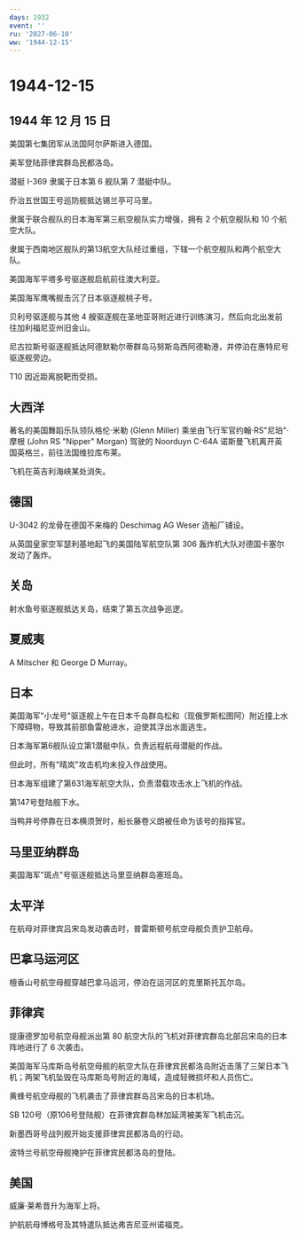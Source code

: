 ```yaml
---
days: 1932
event: ''
ru: '2027-06-10'
ww: '1944-12-15'
---
```


# 1944-12-15

## 1944 年 12 月 15 日

美国第七集团军从法国阿尔萨斯进入德国。

美军登陆菲律宾群岛民都洛岛。

潜艇 I-369 隶属于日本第 6 舰队第 7 潜艇中队。

乔治五世国王号巡防舰抵达锡兰亭可马里。

隶属于联合舰队的日本海军第三航空舰队实力增强，拥有 2 个航空舰队和 10
个航空大队。

隶属于西南地区舰队的第13航空大队经过重组，下辖一个航空舰队和两个航空大队。

美国海军平塔多号驱逐舰启航前往澳大利亚。

美国海军鹰嘴舰击沉了日本驱逐舰桃子号。

贝利号驱逐舰与其他 4
艘驱逐舰在圣地亚哥附近进行训练演习，然后向北出发前往加利福尼亚州旧金山。

尼古拉斯号驱逐舰抵达阿德默勒尔蒂群岛马努斯岛西阿德勒港，并停泊在惠特尼号驱逐舰旁边。

T10 因近距离脱靶而受损。

## 大西洋

著名的美国舞蹈乐队领队格伦·米勒 (Glenn Miller)
乘坐由飞行军官约翰·RS"尼珀"·摩根 (John RS "Nipper" Morgan) 驾驶的
Noorduyn C-64A 诺斯曼飞机离开英国英格兰，前往法国维拉库布莱。

飞机在英吉利海峡某处消失。

## 德国

U-3042 的龙骨在德国不来梅的 Deschimag AG Weser 造船厂铺设。

从英国皇家空军瑟利基地起飞的美国陆军航空队第 306
轰炸机大队对德国卡塞尔发动了轰炸。

## 关岛

射水鱼号驱逐舰抵达关岛，结束了第五次战争巡逻。

## 夏威夷

A Mitscher 和 George D Murray。

## 日本

美国海军"小龙号"驱逐舰上午在日本千岛群岛松和（现俄罗斯松图阿）附近撞上水下障碍物，导致其前部鱼雷舱进水，迫使其浮出水面逃生。

日本海军第6舰队设立第1潜艇中队，负责远程航母潜艇的作战。

但此时，所有"晴岚"攻击机均未投入作战使用。

日本海军组建了第631海军航空大队，负责潜载攻击水上飞机的作战。

第147号登陆舰下水。

当鸭井号停靠在日本横须贺时，船长藤卷义朗被任命为该号的指挥官。

## 马里亚纳群岛

美国海军"斑点"号驱逐舰抵达马里亚纳群岛塞班岛。

## 太平洋

在航母对菲律宾吕宋岛发动袭击时，普雷斯顿号航空母舰负责护卫航母。

## 巴拿马运河区

檀香山号航空母舰穿越巴拿马运河，停泊在运河区的克里斯托瓦尔岛。

## 菲律宾

提康德罗加号航空母舰派出第 80
航空大队的飞机对菲律宾群岛北部吕宋岛的日本阵地进行了 6 次袭击。

美国海军马库斯岛号航空母舰的航空大队在菲律宾民都洛岛附近击落了三架日本飞机；两架飞机坠毁在马库斯岛号附近的海域，造成轻微损坏和人员伤亡。

黄蜂号航空母舰的飞机袭击了菲律宾群岛吕宋岛的日本机场。

SB 120号（原106号登陆舰）在菲律宾群岛林加延湾被美军飞机击沉。

新墨西哥号战列舰开始支援菲律宾民都洛岛的行动。

波特兰号航空母舰掩护在菲律宾民都洛岛的登陆。

## 美国

威廉·莱希晋升为海军上将。

护航航母博格号及其特遣队抵达弗吉尼亚州诺福克。
